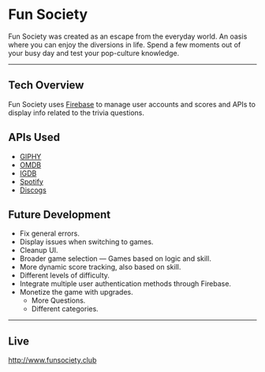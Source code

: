 # Fun Society
Fun Society was created as an escape from the everyday world. An oasis where you can enjoy the diversions in life. Spend a few moments out of your busy day and test your pop-culture knowledge.

---

## Tech Overview
Fun Society uses [Firebase](https://firebase.google.com) to manage user accounts and scores and APIs to display info related to the trivia questions.

## APIs Used

* [GIPHY](https://api.giphy.com)
* [OMDB](https://www.omdbapi.com)
* [IGDB](https://www.igdb.com/api)
* [Spotify](https://developer.spotify.com/web-api/)
* [Discogs](https://www.discogs.com/developers/)

## Future Development
* Fix general errors.
 * Display issues when switching to games.
 * Cleanup UI.
* Broader game selection — Games based on logic and skill.
* More dynamic score tracking, also based on skill.
* Different levels of difficulty.
* Integrate multiple user authentication methods through Firebase.
* Monetize the game with upgrades.
  * More Questions.
  * Different categories.


---
## Live
http://www.funsociety.club

